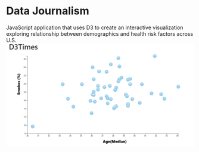 # Data Journalism

JavaScript application that uses D3 to create an interactive visualization exploring relationship between demographics and health risk factors across U.S.
 ![image](D3_data_journalism/image.png)

